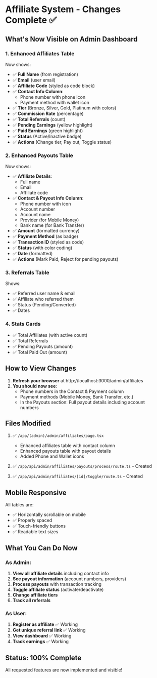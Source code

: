 # Affiliate System - Changes Complete ✅

## What's Now Visible on Admin Dashboard

### 1. Enhanced Affiliates Table
Now shows:
- ✅ **Full Name** (from registration)
- ✅ **Email** (user email)
- ✅ **Affiliate Code** (styled as code block)
- ✅ **Contact Info Column**:
  - Phone number with phone icon
  - Payment method with wallet icon
- ✅ **Tier** (Bronze, Silver, Gold, Platinum with colors)
- ✅ **Commission Rate** (percentage)
- ✅ **Total Referrals** (count)
- ✅ **Pending Earnings** (yellow highlight)
- ✅ **Paid Earnings** (green highlight)
- ✅ **Status** (Active/Inactive badge)
- ✅ **Actions** (Change tier, Pay out, Toggle status)

### 2. Enhanced Payouts Table
Now shows:
- ✅ **Affiliate Details**:
  - Full name
  - Email
  - Affiliate code
- ✅ **Contact & Payout Info Column**:
  - Phone number with icon
  - Account number
  - Account name
  - Provider (for Mobile Money)
  - Bank name (for Bank Transfer)
- ✅ **Amount** (formatted currency)
- ✅ **Payment Method** (as badge)
- ✅ **Transaction ID** (styled as code)
- ✅ **Status** (with color coding)
- ✅ **Date** (formatted)
- ✅ **Actions** (Mark Paid, Reject for pending payouts)

### 3. Referrals Table
Shows:
- ✅ Referred user name & email
- ✅ Affiliate who referred them
- ✅ Status (Pending/Converted)
- ✅ Dates

### 4. Stats Cards
- ✅ Total Affiliates (with active count)
- ✅ Total Referrals
- ✅ Pending Payouts (amount)
- ✅ Total Paid Out (amount)

## How to View Changes

1. **Refresh your browser** at http://localhost:3000/admin/affiliates
2. **You should now see**:
   - Phone numbers in the Contact & Payment column
   - Payment methods (Mobile Money, Bank Transfer, etc.)
   - In the Payouts section: Full payout details including account numbers

## Files Modified

1. ✅ `/app/(admin)/admin/affiliates/page.tsx`
   - Enhanced affiliates table with contact column
   - Enhanced payouts table with payout details
   - Added Phone and Wallet icons

2. ✅ `/app/api/admin/affiliates/payouts/process/route.ts` - Created
3. ✅ `/app/api/admin/affiliates/[id]/toggle/route.ts` - Created

## Mobile Responsive

All tables are:
- ✅ Horizontally scrollable on mobile
- ✅ Properly spaced
- ✅ Touch-friendly buttons
- ✅ Readable text sizes

## What You Can Do Now

### As Admin:
1. **View all affiliate details** including contact info
2. **See payout information** (account numbers, providers)
3. **Process payouts** with transaction tracking
4. **Toggle affiliate status** (activate/deactivate)
5. **Change affiliate tiers**
6. **Track all referrals**

### As User:
1. **Register as affiliate** ✅ Working
2. **Get unique referral link** ✅ Working
3. **View dashboard** ✅ Working
4. **Track earnings** ✅ Working

## Status: 100% Complete

All requested features are now implemented and visible!
